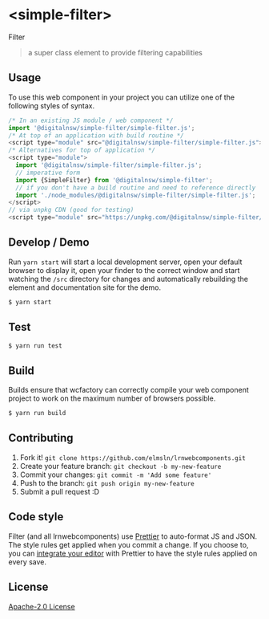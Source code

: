 # &lt;simple-filter&gt;

Filter
> a super class element to provide filtering capabilities

## Usage
To use this web component in your project you can utilize one of the following styles of syntax.

```js
/* In an existing JS module / web component */
import '@digitalnsw/simple-filter/simple-filter.js';
/* At top of an application with build routine */
<script type="module" src="@digitalnsw/simple-filter/simple-filter.js"></script>
/* Alternatives for top of application */
<script type="module">
  import '@digitalnsw/simple-filter/simple-filter.js';
  // imperative form
  import {SimpleFilter} from '@digitalnsw/simple-filter';
  // if you don't have a build routine and need to reference directly
  import './node_modules/@digitalnsw/simple-filter/simple-filter.js';
</script>
// via unpkg CDN (good for testing)
<script type="module" src="https://unpkg.com/@digitalnsw/simple-filter/simple-filter.js"></script>
```

## Develop / Demo
Run `yarn start` will start a local development server, open your default browser to display it, open your finder to the correct window and start watching the `/src` directory for changes and automatically rebuilding the element and documentation site for the demo.
```bash
$ yarn start
```

## Test

```bash
$ yarn run test
```

## Build
Builds ensure that wcfactory can correctly compile your web component project to
work on the maximum number of browsers possible.
```bash
$ yarn run build
```

## Contributing

1. Fork it! `git clone https://github.com/elmsln/lrnwebcomponents.git`
2. Create your feature branch: `git checkout -b my-new-feature`
3. Commit your changes: `git commit -m 'Add some feature'`
4. Push to the branch: `git push origin my-new-feature`
5. Submit a pull request :D

## Code style

Filter (and all lrnwebcomponents) use [Prettier][prettier] to auto-format JS and JSON.  The style rules get applied when you commit a change.  If you choose to, you can [integrate your editor][prettier-ed] with Prettier to have the style rules applied on every save.

[prettier]: https://github.com/prettier/prettier/
[prettier-ed]: https://github.com/prettier/prettier/#editor-integration
[polyserve]: https://github.com/Polymer/polyserve
[web-component-tester]: https://github.com/Polymer/web-component-tester

## License
[Apache-2.0 License](http://opensource.org/licenses/Apache-2.0)
